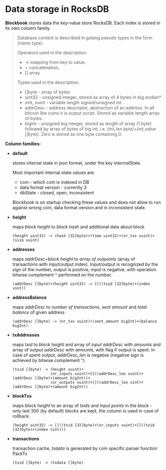 # Data storage in RocksDB

**Blockbook** stores data the key-value store RocksDB. Each index is stored in its own column family.

>Database content is described in golang pseudo types in the form *(name type)*. 
>
>Operators used in the description: 
>- -> mapping from key to value. 
>- \+ concatenation, 
>- [] array
>
>Types used in the description:
>- []byte - array of bytes
>- uint32 - unsigned integer, stored as array of 4 bytes in big endian*
>- vint, vuint - variable length signed/unsigned int
>- addrDesc - address descriptor, abstraction of an address. In all bitcoin like coins it is output script. Stored as variable length array of bytes.
>- bigInt - unsigned big integer, stored as length of array (1 byte) followed by array of bytes of big int, i.e. *(int_len byte)+(int_value []byte)*. Zero is stored as one byte containing 0.

**Column families:**

- **default**

  stores internal state in json format, under the key *internalState*. 
  
  Most important internal state values are:
  - coin - which coin is indexed in DB
  - data format version - currently 3
  - dbState - closed, open, inconsistent
    
  Blockbook is on startup checking these values and does not allow to run against wrong coin, data format version and in inconsistent state.

- **height** 

    maps *block height* to *block hash* and additional data about block
    ```
    (height uint32) -> (hash [32]byte)+(time uint32)+(nr_txs vuint)+(size vuint)
    ```

- **addresses**

    maps *addrDesc+block height* to  *array of outpoints* (array of transactions with input/output index). Input/output is recognized by the sign of the number, output is positive, input is negative, with operation bitwise complement ^ performed on the number.
    ```
    (addrDesc []byte)+(height uint32) -> []((txid [32]byte)+(index vint))
    ```

- **addressBalance**

    maps *addrDesc* to *number of transactions*, *sent amount* and *total balance* of given address
    ```
    (addrDesc []byte) -> (nr_txs vuint)+(sent_amount bigInt)+(balance bigInt)
    ```

- **txAddresses**

    maps *txid* to *block height* and array of *input addrDesc* with *amounts* and array of *output addrDesc* with *amounts*, with flag if output is spent. In case of spent output, *addrDesc_len* is negative (negative sign is achieved by bitwise complement ^).
    ```
    (txid []byte) -> (height vuint)+
                     (nr_inputs vuint)+[]((addrDesc_len vuint)+(addrDesc []byte)+(amount bigInt))+
                     (nr_outputs vuint)+[]((addrDesc_len vint)+(addrDesc []byte)+(amount bigInt))
    ```

- **blockTxs**

    maps *block height* to an array of *txids* and *input points* in the block - only last 300 (by default) blocks are kept, the column is used in case of rollback.
    ```
    (height uint32) -> []((txid [32]byte)+(nr_inputs vuint)+[]((txid [32]byte)+(index vint)))
    ```

- **transactions**

    transaction cache, *txdata* is generated by coin specific parser function PackTx
    ```
    (txid []byte) -> (txdata []byte)
    ```
